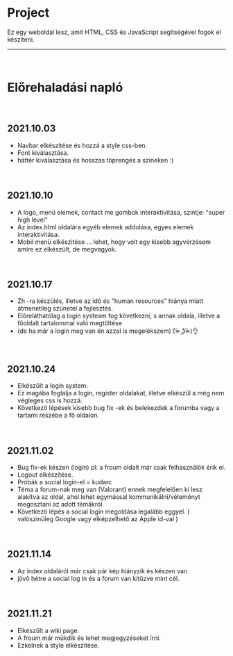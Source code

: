 # Project
Ez egy weboldal lesz, amit HTML, CSS és JavaScript segítségével fogok el készíteni.
***

<br>

# Előrehaladási napló

<br>

## 2021.10.03
*  Navbar elkészitése és hozzá a style css-ben.
*  Font kiválasztása.
*  háttér kiválasztása és hosszas töprengés a szineken :)

<br>

## 2021.10.10
* A logo, menü elemek, contact me gombok interaktivitása, szintje: "super high level" 
* Az index.html oldalára egyéb elemek addolása, egyes elemek interaktivitása.
* Mobil menü elkészitése ... lehet, hogy volt egy kisebb agyvérzésem amire ez elkészült, de megvagyok.

<br>

## 2021.10.17
* Zh -ra készülés, illetve az idő és "human resources" hiánya miatt átmenetileg szünetel a fejlesztés.
* Előreláthatólag a login systeam fog következni, s annak oldala, illetve a főoldalt tartalommal való megtöltése 
* (de ha már a login meg van én azzal is megelékszem) (͠≖ ͜ʖ͠≖)👌

<br>

## 2021.10.24
* Elkészűlt a login system.
* Ez magába foglalja a login, register oldalakat, illetve elkészűl a még nem végleges css is hozzá.
* Következö lépések kisebb bug fix -ek és belekezdek a forumba vagy a tartami részébe a fő oldalon. 

<br> 

## 2021.11.02
* Bug fix-ek készen (login) pl: a froum oldalt már csak felhasználók érik el.
* Logout elkészítése.
* Próbák a social login-el = kudarc
* Téma a forum-nak meg van (Valorant) ennek megfelelően ki lesz alakítva az oldal, ahol lehet egymással kommunikálni/véleményt megosztani az adott témákról
* Következö lépés a social login megoldása legalább eggyel. ( valószinüleg Google vagy elképzelhető az Apple id-val )

<br>

## 2021.11.14
* Az index oldaláról már csak pár kép hiányzik és készen van.
* jövő hétre a social log in és a forum van kitűzve mint cél.

<br>

## 2021.11.21
* Elkészűlt a wiki page.
* A froum már mükdik és lehet megjegyzéseket írni.
* Ezkelnek a style elkészítése.
